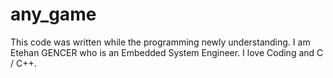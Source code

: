 # any_game
This code was written while the programming newly understanding.
I am Etehan GENCER who is an Embedded System Engineer. I love Coding and C / C++.
